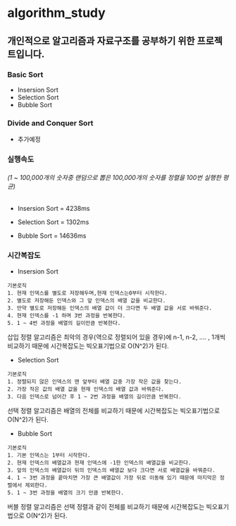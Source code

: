 # algorithm_study

## 개인적으로 알고리즘과 자료구조를 공부하기 위한 프로젝트입니다.

### Basic Sort
* Insersion Sort
* Selection Sort
* Bubble Sort

### Divide and Conquer Sort
* 추가예정

### 실행속도
###### (1 ~ 100,000개의 숫자중 랜덤으로 뽑은 100,000개의 숫자를 정렬을 100번 실행한 평균)
* Insersion Sort = 4238ms
* Selection Sort = 1302ms

* Bubble Sort = 14636ms

### 시간복잡도
* Insersion Sort
```
기본로직
1. 현재 인덱스를 별도로 저장해두며,현재 인덱스는0부터 시작한다.
2. 별도로 저장해둔 인덱스와 그 앞 인덱스의 배열 값을 비교한다.
3. 만약 별도로 저장해둔 인덱스의 배열 값이 더 크다면 두 배열 값을 서로 바꿔준다.
4. 현재 인덱스를 -1 하며 3번 과정을 반복한다.
5. 1 ~ 4번 과정을 배열의 길이만큼 반복한다.
```
삽입 정렬 알고리즘은 최악의 경우(역으로 정렬되어 있을 경우)에 n-1, n-2, .... , 1개씩 비교하기 때문에 시간복잡도는 빅오표기법으로 O(N^2)가 된다.

* Selection Sort
```
기본로직
1. 정렬되지 않은 인덱스의 맨 앞부터 배열 값중 가장 작은 값을 찾는다.
2. 가장 작은 값의 배열 값을 현재 인덱스의 배열 값과 바꿔준다.
3. 다음 인덱스로 넘어간 후 1 ~ 2번 과정을 배열의 길이만큼 반복한다.
```
선택 정렬 알고리즘은 배열의 전체를 비교하기 때문에 시간복잡도는 빅오표기법으로 O(N^2)가 된다.

* Bubble Sort
```
기본로직
1. 기본 인덱스는 1부터 시작한다.
2. 현재 인덱스의 배열값과 현재 인덱스에 -1한 인덱스의 배열값을 비교한다.
3. 앞의 인덱스의 배열값이 뒤의 인덱스의 배열값 보다 크다면 서로 배열값을 바꿔준다.
4. 1 ~ 3번 과정을 끝마치면 가장 큰 배열값이 가장 뒤로 이동해 있기 때문에 마지막은 정렬에서 제외한다.
5. 1 ~ 3번 과정을 배열의 크기 만큼 반복한다.
```
버블 정렬 알고리즘은 선택 정렬과 같이 전체를 비교하기 때문에 시간복잡도는 빅오표기법으로 O(N^2)가 된다.
